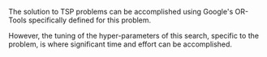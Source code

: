 The solution to TSP problems can be accomplished using Google's OR-Tools specifically defined for this problem.

However, the tuning of the hyper-parameters of this search, specific to the problem, is where significant time and effort can be accomplished.

